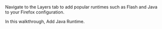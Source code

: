 Navigate to the Layers tab to add popular runtimes such as Flash and Java to your Firefox configuration.

In this walkthrough, Add Java Runtime.